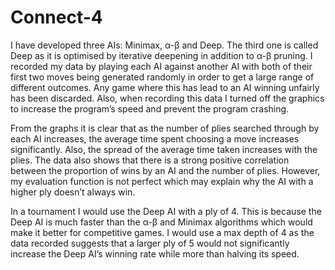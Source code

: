 # Connect-4
I have developed three AIs: Minimax, α-β and Deep. The third one is called Deep as it is optimised by iterative deepening in addition to α-β pruning. I recorded my data by playing each AI against another AI with both of their first two moves being generated randomly in order to get a large range of different outcomes. Any game where this has lead to an AI winning unfairly has been discarded. Also, when recording this data I turned off the graphics to increase the program’s speed and prevent the program crashing.

From the graphs it is clear that as the number of plies searched through by each AI increases, the average time spent choosing a move increases significantly. Also, the spread of the average time taken increases with the plies. The data also shows that there is a strong positive correlation between the proportion of wins by an AI and the number of plies. However, my evaluation function is not perfect which may explain why the AI with a higher ply doesn’t always win.

In a tournament I would use the Deep AI with a ply of 4. This is because the Deep AI is much faster than the α-β and Minimax algorithms which would make it better for competitive games. I would use a max depth of 4 as the data recorded suggests that a larger ply of 5 would not significantly increase the Deep AI’s winning rate while more than halving its speed.
